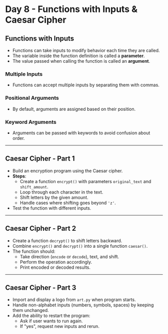 # Day 8 - Functions with Inputs & Caesar Cipher

## Functions with Inputs
- Functions can take inputs to modify behavior each time they are called.
- The variable inside the function definition is called a **parameter**.
- The value passed when calling the function is called an **argument**.

### Multiple Inputs
- Functions can accept multiple inputs by separating them with commas.

### Positional Arguments
- By default, arguments are assigned based on their position.

### Keyword Arguments
- Arguments can be passed with keywords to avoid confusion about order.

---

## Caesar Cipher - Part 1
- Build an encryption program using the Caesar cipher.
- **Steps**:
  - Create a function `encrypt()` with parameters `original_text` and `shift_amount`.
  - Loop through each character in the text.
  - Shift letters by the given amount.
  - Handle cases where shifting goes beyond `'z'`.
- Test the function with different inputs.

---

## Caesar Cipher - Part 2
- Create a function `decrypt()` to shift letters backward.
- Combine `encrypt()` and `decrypt()` into a single function `caesar()`.
- The function should:
  - Take direction (`encode` or `decode`), text, and shift.
  - Perform the operation accordingly.
  - Print encoded or decoded results.

---

## Caesar Cipher - Part 3
- Import and display a logo from `art.py` when program starts.
- Handle non-alphabet inputs (numbers, symbols, spaces) by keeping them unchanged.
- Add the ability to restart the program:
  - Ask if user wants to run again.
  - If "yes", request new inputs and rerun.
